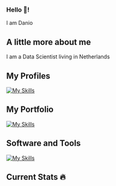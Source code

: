 ### Hello 👋!
I am Danio
## A little more about me
I am a Data Scientist living in Netherlands
## My Profiles
[![My Skills](https://skillicons.dev/icons?i=linkedin,stackoverflow,twitter)](https://www.linkedin.com/in/daniocionini,https://stackoverflow.com/users/16124834/d-cio)
## My Portfolio
[![My Skills](https://skillicons.dev/icons?i=github)](https://daniocionini.github.io)
## Software and Tools
[![My Skills](https://skillicons.dev/icons?i=mysql,postgresql,python,r,latex,html,matlab,php,aws,fastapi,git,vscode)]()
## Current Stats :fire:

